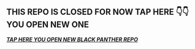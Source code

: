 



                     
                      
## THIS REPO IS CLOSED FOR NOW TAP HERE 👇👇 YOU OPEN NEW ONE

 
 
 ***[TAP HERE YOU OPEN NEW BLACK PANTHER  REPO](https://github.com/ibrahimaitech/BLACK-PANTHER-XMD)***
